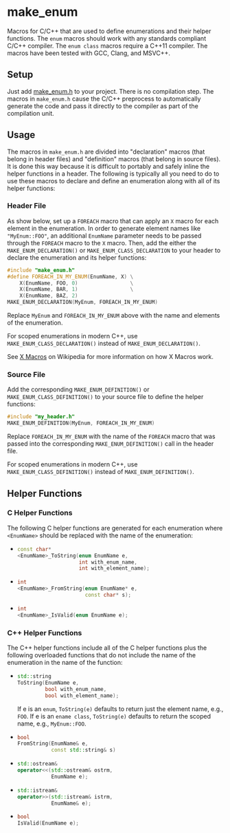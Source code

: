 # make_enum

Macros for C/C++ that are used to define enumerations and their helper
functions.  The `enum` macros should work with any standards compliant
C/C++ compiler.  The `enum class` macros require a C++11 compiler.
The macros have been tested with GCC, Clang, and MSVC++.

## Setup

Just add [make_enum.h](include/make_enum.h) to your project.  There is no
compilation step.  The macros in `make_enum.h` cause the C/C++
preprocess to automatically generate the code and pass it directly to
the compiler as part of the compilation unit.

## Usage

The macros in `make_enum.h` are divided into "declaration" macros
(that belong in header files) and "definition" macros (that belong in
source files).  It is done this way because it is difficult to
portably and safely inline the helper functions in a header.  The
following is typically all you need to do to use these macros to
declare and define an enumeration along with all of its helper
functions:

### Header File

As show below, set up a `FOREACH` macro that can apply an `X` macro
for each element in the enumeration.  In order to generate element
names like `"MyEnum::FOO"`, an additional `EnumName` parameter needs
to be passed through the `FOREACH` macro to the `X` macro.  Then, add
the either the `MAKE_ENUM_DECLARATION()` or
`MAKE_ENUM_CLASS_DECLARATION` to your header to declare the
enumeration and its helper functions:

  ```cpp
  #include "make_enum.h"
  #define FOREACH_IN_MY_ENUM(EnumName, X) \
      X(EnumName, FOO, 0)                 \
      X(EnumName, BAR, 1)                 \
      X(EnumName, BAZ, 2)
  MAKE_ENUM_DECLARATION(MyEnum, FOREACH_IN_MY_ENUM)
  ```

Replace `MyEnum` and `FOREACH_IN_MY_ENUM` above with the name and
elements of the enumeration.

For scoped enumerations in modern C++, use
`MAKE_ENUM_CLASS_DECLARATION()` instead of `MAKE_ENUM_DECLARATION()`.

See [X Macros](https://en.wikipedia.org/wiki/X_Macro) on Wikipedia for
more information on how X Macros work.

### Source File

Add the corresponding `MAKE_ENUM_DEFINITION()` or
`MAKE_ENUM_CLASS_DEFINITION()` to your source file to define the
helper functions:

  ```cpp
  #include "my_header.h"
  MAKE_ENUM_DEFINITION(MyEnum, FOREACH_IN_MY_ENUM)
  ```
  
Replace `FOREACH_IN_MY_ENUM` with the name of the `FOREACH` macro that
was passed into the corresponding `MAKE_ENUM_DEFINITION()` call in the
header file.

For scoped enumerations in modern C++, use
`MAKE_ENUM_CLASS_DEFINITION()` instead of `MAKE_ENUM_DEFINITION()`.

## Helper Functions

### C Helper Functions

The following C helper functions are generated for each enumeration
where `<EnumName>` should be replaced with the name of the
enumeration:

  *  ```cpp
     const char*
     <EnumName>_ToString(enum EnumName e,
                         int with_enum_name,
                         int with_element_name);
     ```

  * ```cpp
    int
    <EnumName>_FromString(enum EnumName* e,
                          const char* s);
    ```

  * ```cpp
    int
    <EnumName>_IsValid(enum EnumName e);
    ```

### C++ Helper Functions

The C++ helper functions include all of the C helper functions plus
the following overloaded functions that do not include the name of the
enumeration in the name of the function:

  * ```cpp
    std::string
    ToString(EnumName e,
             bool with_enum_name,
             bool with_element_name);
    ```

      If e is an `enum`, `ToString(e)` defaults to return just the
      element name, e.g., `FOO`.  If e is an `ename class`,
      `ToString(e)` defaults to return the scoped name, e.g.,
      `MyEnum::FOO`.

  * ```cpp
    bool
    FromString(EnumName& e,
               const std::string& s)
    ```

  * ```cpp
    std::ostream&
    operator<<(std::ostream& ostrm,
               EnumName e);
    ```

  * ```cpp
    std::istream&
    operator>>(std::istream& istrm,
               EnumName& e);
    ```

  * ```cpp
    bool
    IsValid(EnumName e);
    ```
